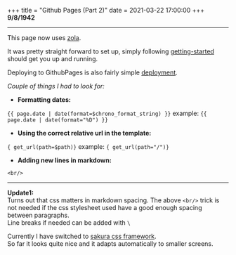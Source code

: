 +++
title = "Github Pages (Part 2)"
date = 2021-03-22 17:00:00
+++
**9/8/1942**

---

This page now uses [zola](https://www.getzola.org/).

It was pretty straight forward to set up, simply following [getting-started](https://www.getzola.org/documentation/getting-started/overview/)
should get you up and running.


Deploying to GithubPages is also fairly simple [deployment](https://www.getzola.org/documentation/deployment/github-pages/).


*Couple of things I had to look for:*

- **Formatting dates:** 

`{{ page.date | date(format=$chrono_format_string) }}` example: `{{ page.date | date(format="%D") }}`


- **Using the correct relative url in the template:**

`{ get_url(path=$path)}` example: `{ get_url(path="/")}`

- **Adding new lines in markdown:**

`<br/>`


---
**Update1:** \
Turns out that css matters in markdown spacing. The above `<br/>` trick is not needed if the css stylesheet used have a good enough spacing between paragraphs.\
Line breaks if needed can be added with `\`

Currently I have switched to [sakura css framework](https://github.com/oxalorg/sakura).\
So far it looks quite nice and it adapts automatically to smaller screens.
